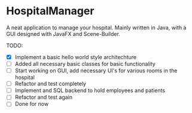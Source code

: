 # HospitalManager
A neat application to manage your hospital. 
Mainly written in Java, with a GUI designed with JavaFX and Scene-Builder.

TODO:

- [x] Implement a basic hello world style architechture
- [ ] Added all necessary basic classes for basic functionality
- [ ] Start working on GUI, add necessary UI's for various rooms in the hospital
- [ ] Refactor and test completely
- [ ] Implement and SQL backend to hold employees and patients
- [ ] Refactor and test again
- [ ] Done for now 